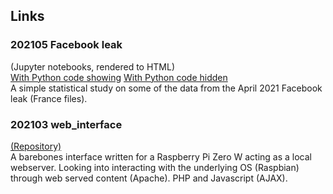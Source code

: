 ## Links

### 202105 Facebook leak
(Jupyter notebooks, rendered to HTML)  
[With Python code showing](https://bit.ly/3bN4RR5)
[With Python code hidden](https://bit.ly/3tQGHv1)  
A simple statistical study on some of the data from the April 2021 Facebook leak (France files).

### 202103 web_interface
[(Repository)](https://github.com/vma1991/web_interface)  
A barebones interface written for a Raspberry Pi Zero W acting as a local webserver. Looking into interacting with the underlying OS (Raspbian) through web served content (Apache). PHP and Javascript (AJAX).
